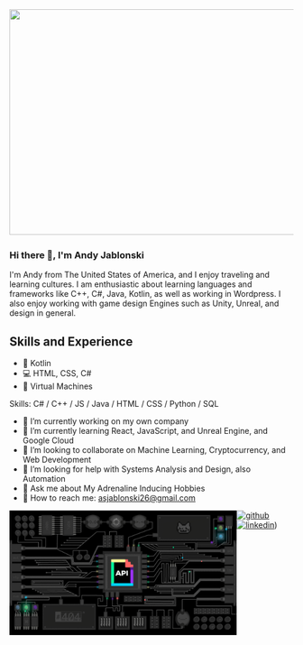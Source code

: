 <img src="https://github.com/andyj710/andyj710/blob/13c7fb8763f9769531a48431f4b1c1925d919aa1/DALL%C2%B7E%202024-07-24%2001.54.37%20-%20A%20caricature%20of%20a%20man%20with%20a%20short%20beard%2C%20smiling%2C%20standing%20in%20front%20of%20a%20server%20room%20with%20rows%20of%20servers%20and%20blinking%20lights.%20Add%20thought%20bubbles%20ar.webp" width="800" height="400">

### Hi there 👋, I'm Andy Jablonski
I'm Andy from The United States of America, and I enjoy traveling and learning cultures. I am enthusiastic about learning languages and frameworks like C++, C#, Java, Kotlin, as well as working in Wordpress. I also enjoy working with game design Engines such as Unity, Unreal, and design in general.

## Skills and Experience
* :iphone: Kotlin
* :computer: HTML, CSS, C#
* :floppy_disk: Virtual Machines

Skills: C# / C++ / JS / Java / HTML / CSS / Python / SQL

- 🔭 I’m currently working on my own company 
- 🌱 I’m currently learning React, JavaScript, and Unreal Engine, and Google Cloud 
- 👯 I’m looking to collaborate on Machine Learning, Cryptocurrency, and Web Development 
- 🤔 I’m looking for help with Systems Analysis and Design, also Automation 
- 💬 Ask me about My Adrenaline Inducing Hobbies 
- :e-mail: How to reach me: asjablonski26@gmail.com 

<p align="center">
<img align="left" src="api_giphy_header.gif" width="80%" alt="API Giphy logo"/>
</p>


[<img src='https://cdn.jsdelivr.net/npm/simple-icons@3.0.1/icons/github.svg' alt='github' height='40'>](https://github.com/andyj710)  [<img src='https://cdn.jsdelivr.net/npm/simple-icons@3.0.1/icons/linkedin.svg' alt='linkedin' height='40'>](https://www.linkedin.com/in/andrew-jablonski-37b266197/))  


